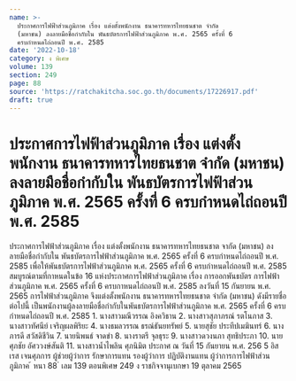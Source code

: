 ```yaml
---
name: >-
  ประกาศการไฟฟ้าส่วนภูมิภาค เรื่อง แต่งตั้งพนักงาน ธนาคารทหารไทยธนชาต จำกัด
  (มหาชน) ลงลายมือชื่อกำกับใน พันธบัตรการไฟฟ้าส่วนภูมิภาค พ.ศ. 2565 ครั้งที่ 6
  ครบกำหนดไถ่ถอนปี พ.ศ. 2585
date: '2022-10-18'
category: ง พิเศษ
volume: 139
section: 249
page: 88
source: 'https://ratchakitcha.soc.go.th/documents/17226917.pdf'
draft: true
---
```


# ประกาศการไฟฟ้าส่วนภูมิภาค เรื่อง แต่งตั้งพนักงาน ธนาคารทหารไทยธนชาต จำกัด (มหาชน) ลงลายมือชื่อกำกับใน พันธบัตรการไฟฟ้าส่วนภูมิภาค พ.ศ. 2565 ครั้งที่ 6 ครบกำหนดไถ่ถอนปี พ.ศ. 2585

ประกาศการไฟฟ้าส่วนภูมิภาค เรื่อง แต่งตั้งพนักงาน ธนาคารทหารไทยธนชาต จากัด (มหาชน) ลงลายมือชื่อกำกับใน พันธบัตรการไฟฟ้าส่วนภูมิภาค พ.ศ. 2565 ครั้งที่ 6 ครบกำหนดไถ่ถอนปี พ.ศ. 2585 เพื่อให้พันธบัตรการไฟฟ้าส่วนภูมิภาค พ.ศ. 2565 ครั้งที่ 6 ครบกำหนดไถ่ถอนปี พ.ศ. 2585 สมบูรณ์ตามที่กาหนดในข้อ 16 แห่งประกาศการไฟฟ้าส่วนภูมิภาค เรื่อง การออกพันธบัตร การไฟฟ้าส่วนภูมิภาค พ.ศ. 2565 ครั้งที่ 6 ครบกาหนดไถ่ถอนปี พ.ศ. 2585 ลงวันที่ 15 กันยายน พ.ศ. 2565 การไฟฟ้าส่วนภูมิภาค จึงแต่งตั้งพนักงาน ธนาคารทหารไทยธนชาต จำกัด (มหาชน) ดังมีรายชื่อต่อไปนี้ เป็นพนักงานผู้ลงลายมือชื่อกำกับในพันธบัตรการไฟฟ้าส่วนภูมิภาค พ.ศ. 2565 ครั้งที่ 6 ครบกำหนดไถ่ถอนปี พ.ศ. 2585 1. นางสาวมณีวรรณ อิงควิธาน 2. นางสาวสุภาภรณ์ รตโนภาส 3. นางสาวทัศนีย์ เจริญผลพิริยะ 4. นางธมลวรรณ ธรณ์ธันยทรัพย์ 5. นายสุชัย ประทีปเมฆินทร์ 6. นางภารดี สวัสดิชีวิน 7. นายนิพนธ์ จาดขำ 8. นางราตรี จุลธุระ 9. นางสาวดวงนภา สุทธิประภา 10. นายศุภชัย อัศววงษ์สันติ 11. นางสาวน้ำไพลิน ศุภนิมิต ประกาศ ณ วันที่ 15 กันยายน พ.ศ. 256 5 อิสเรส เจนศุภการ ผู้ช่วยผู้ว่าการ รักษาการแทน รองผู้ว่าการ ปฏิบัติงานแทน ผู้ว่าการการไฟฟ้าส่วนภูมิภาค ้ หนา 88 ่ เลม 139 ตอนพิเศษ 249 ง ราชกิจจานุเบกษา 19 ตุลาคม 2565
